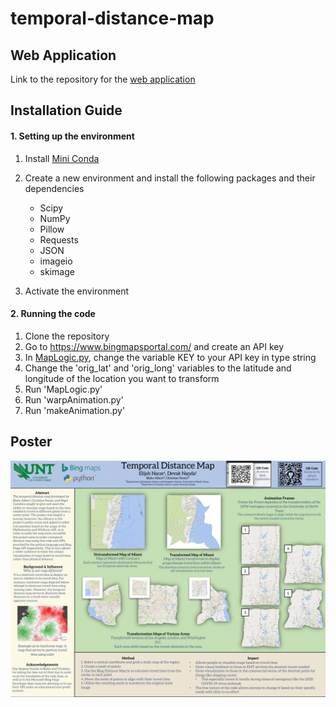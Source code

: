 # temporal-distance-map

## Web Application

Link to the repository for the [web application](https://github.com/Debusan13/temporal-distance-map-web)

## Installation Guide

#### 1. Setting up the environment
   1. Install [Mini Conda](https://docs.conda.io/en/latest/miniconda.html)
   2. Create a new environment and install the following packages and their dependencies
      * Scipy
      * NumPy
      * Pillow
      * Requests
      * JSON
      * imageio
      * skimage
      
      
   3. Activate the environment

#### 2. Running the code
   1. Clone the repository
   2. Go to <https://www.bingmapsportal.com/> and create an API key
   3. In [MapLogic.py](https://github.com/Debusan13/temporal-distance-map/blob/master/MapLogic.py), change the variable KEY to your API key in type string
   4. Change the 'orig_lat' and 'orig_long' variables to the latitude and longitude of the location you want to transform
   5. Run 'MapLogic.py'
   6. Run 'warpAnimation.py'
   7. Run 'makeAnimation.py'

## Poster
![](https://github.com/Debusan13/temporal-distance-map/blob/master/temporal_distnace_map_poster-1.png)
